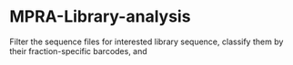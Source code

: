 # MPRA-Library-analysis
Filter the sequence files for interested library sequence, classify them by their fraction-specific barcodes, and 
